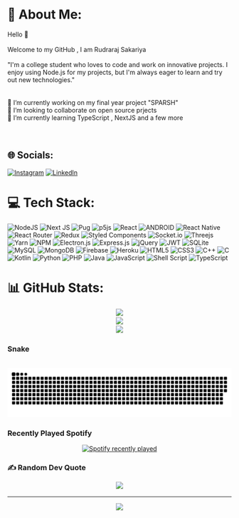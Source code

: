 # 💫 About Me:

Hello 👋<br><br>Welcome to my GitHub , I am Rudraraj Sakariya<br><br>"I'm a college student who loves to code and work on innovative projects. I enjoy using Node.js for my projects, but I'm always eager to learn and try out new technologies."<br><br><br>🔭 I’m currently working on my final year project "SPARSH"<br>👯 I’m looking to collaborate on open source prjects<br>🌱 I’m currently learning TypeScript , NextJS and a few more<br><br><br>

## 🌐 Socials:

[![Instagram](https://img.shields.io/badge/Instagram-%23E4405F.svg?logo=Instagram&logoColor=white)](https://instagram.com/https://www.instagram.com/rudraasakariya/) [![LinkedIn](https://img.shields.io/badge/LinkedIn-%230077B5.svg?logo=linkedin&logoColor=white)](https://linkedin.com/in/https://www.linkedin.com/in/rudraraj-sakariya/)

# 💻 Tech Stack:

![NodeJS](https://img.shields.io/badge/node.js-6DA55F?style=for-the-badge&logo=node.js&logoColor=white) ![Next JS](https://img.shields.io/badge/Next-black?style=for-the-badge&logo=next.js&logoColor=white) ![Pug](https://img.shields.io/badge/Pug-FFF?style=for-the-badge&logo=pug&logoColor=A86454) ![p5js](https://img.shields.io/badge/p5.js-ED225D?style=for-the-badge&logo=p5.js&logoColor=FFFFFF) ![React](https://img.shields.io/badge/react-%2320232a.svg?style=for-the-badge&logo=react&logoColor=%2361DAFB) ![ANDROID](https://img.shields.io/badge/android-%2320232a.svg?style=for-the-badge&logo=android&logoColor=%a4c639) ![React Native](https://img.shields.io/badge/react_native-%2320232a.svg?style=for-the-badge&logo=react&logoColor=%2361DAFB) ![React Router](https://img.shields.io/badge/React_Router-CA4245?style=for-the-badge&logo=react-router&logoColor=white) ![Redux](https://img.shields.io/badge/redux-%23593d88.svg?style=for-the-badge&logo=redux&logoColor=white) ![Styled Components](https://img.shields.io/badge/styled--components-DB7093?style=for-the-badge&logo=styled-components&logoColor=white) ![Socket.io](https://img.shields.io/badge/Socket.io-black?style=for-the-badge&logo=socket.io&badgeColor=010101) ![Threejs](https://img.shields.io/badge/threejs-black?style=for-the-badge&logo=three.js&logoColor=white) ![Yarn](https://img.shields.io/badge/yarn-%232C8EBB.svg?style=for-the-badge&logo=yarn&logoColor=white) ![NPM](https://img.shields.io/badge/NPM-%23000000.svg?style=for-the-badge&logo=npm&logoColor=white) ![Electron.js](https://img.shields.io/badge/Electron-191970?style=for-the-badge&logo=Electron&logoColor=white) ![Express.js](https://img.shields.io/badge/express.js-%23404d59.svg?style=for-the-badge&logo=express&logoColor=%2361DAFB) ![jQuery](https://img.shields.io/badge/jquery-%230769AD.svg?style=for-the-badge&logo=jquery&logoColor=white) ![JWT](https://img.shields.io/badge/JWT-black?style=for-the-badge&logo=JSON%20web%20tokens) ![SQLite](https://img.shields.io/badge/sqlite-%2307405e.svg?style=for-the-badge&logo=sqlite&logoColor=white) ![MySQL](https://img.shields.io/badge/mysql-%2300f.svg?style=for-the-badge&logo=mysql&logoColor=white) ![MongoDB](https://img.shields.io/badge/MongoDB-%234ea94b.svg?style=for-the-badge&logo=mongodb&logoColor=white) ![Firebase](https://img.shields.io/badge/firebase-%23039BE5.svg?style=for-the-badge&logo=firebase) ![Heroku](https://img.shields.io/badge/heroku-%23430098.svg?style=for-the-badge&logo=heroku&logoColor=white) ![HTML5](https://img.shields.io/badge/html5-%23E34F26.svg?style=for-the-badge&logo=html5&logoColor=white) ![CSS3](https://img.shields.io/badge/css3-%231572B6.svg?style=for-the-badge&logo=css3&logoColor=white) ![C++](https://img.shields.io/badge/c++-%2300599C.svg?style=for-the-badge&logo=c%2B%2B&logoColor=white) ![C](https://img.shields.io/badge/c-%2300599C.svg?style=for-the-badge&logo=c&logoColor=white) ![Kotlin](https://img.shields.io/badge/kotlin-%230095D5.svg?style=for-the-badge&logo=kotlin&logoColor=white) ![Python](https://img.shields.io/badge/python-3670A0?style=for-the-badge&logo=python&logoColor=ffdd54) ![PHP](https://img.shields.io/badge/php-%23777BB4.svg?style=for-the-badge&logo=php&logoColor=white) ![Java](https://img.shields.io/badge/java-%23ED8B00.svg?style=for-the-badge&logo=java&logoColor=white) ![JavaScript](https://img.shields.io/badge/javascript-%23323330.svg?style=for-the-badge&logo=javascript&logoColor=%23F7DF1E) ![Shell Script](https://img.shields.io/badge/shell_script-%23121011.svg?style=for-the-badge&logo=gnu-bash&logoColor=white) ![TypeScript](https://img.shields.io/badge/typescript-%23007ACC.svg?style=for-the-badge&logo=typescript&logoColor=white)

# 📊 GitHub Stats:
<div align="center">

![](https://github-readme-stats.vercel.app/api?username=rudraasakariya&theme=dark&hide_border=false&include_all_commits=true&count_private=true)<br/>
![](https://github-readme-streak-stats.herokuapp.com/?user=rudraasakariya&theme=dark&hide_border=false)<br/>
![](https://github-readme-stats.vercel.app/api/top-langs/?username=rudraasakariya&theme=dark&hide_border=false&include_all_commits=true&count_private=true&layout=compact)

</div>

### Snake

<br clear="both">

<picture>
  <source media="(prefers-color-scheme: dark)" srcset="https://raw.githubusercontent.com/rudraasakariya/rudraasakariya/output/github-contribution-grid-snake-dark.svg" />
  <source media="(prefers-color-scheme: light)" srcset="https://raw.githubusercontent.com/rudraasakariya/rudraasakariya/output/github-contribution-grid-snake.svg" />
  <img alt="github-snake" src="https://raw.githubusercontent.com/rudraasakariya/rudraasakariya/output/github-contribution-grid-snake.svg" />
</picture>

### Recently Played Spotify

<div align="center">
  <a href="https://open.spotify.com/user/xmh4ycx4ug1d90xfhtpdrb3de">
    <img src="https://spotify-recently-played-readme.vercel.app/api?user=xmh4ycx4ug1d90xfhtpdrb3de&count=3&unique=true" alt="Spotify recently played"  />
  </a>
</div>

### ✍️ Random Dev Quote

<div align="center">
  
![](https://quotes-github-readme.vercel.app/api?type=horizontal&theme=dark)

---
[![](https://visitcount.itsvg.in/api?id=rudraasakariya&icon=0&color=0)](https://visitcount.itsvg.in)
</div>
